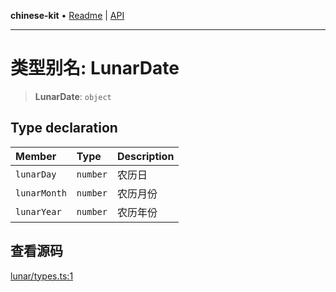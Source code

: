 **chinese-kit** • [Readme](../README.md) \| [API](../globals.md)

***

# 类型别名: LunarDate

<a id="undefined" name="undefined"></a>

> **LunarDate**: `object`

## Type declaration

| Member | Type | Description |
| :------ | :------ | :------ |
| `lunarDay` | `number` | 农历日 |
| `lunarMonth` | `number` | 农历月份 |
| `lunarYear` | `number` | 农历年份 |

## 查看源码

[lunar/types.ts:1](https://github.com/hacxy/chinese-kit/blob/49e6f8f01f8481c0a00e21902b1dd967b6160bdd/src/lunar/types.ts#L1)
